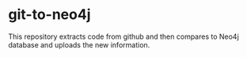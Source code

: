 # git-to-neo4j
This repository extracts code from github and then compares to Neo4j database and uploads the new information.
